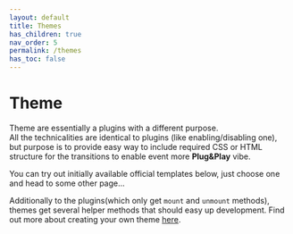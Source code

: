 ```yaml
---
layout: default
title: Themes
has_children: true
nav_order: 5
permalink: /themes
has_toc: false
---
```


# Theme
Theme are essentially a plugins with a different purpose.  
All the technicalities are identical to plugins (like enabling/disabling one), 
but purpose is to provide easy way to include required CSS or HTML structure for the transitions to enable event more **Plug&Play** vibe. 

You can try out initially available official templates below, just choose one and head to some other page...  

Additionally to the plugins(which only get `mount` and `unmount` methods), themes get several helper methods that should easy up development. Find out more about creating your own theme [here](/themes/create-theme).
